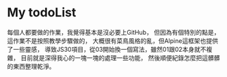 # My todoList

每個人都要做的作業，我覺得基本是沒必要上GitHub，
但因為有個特別的點是，這作業不是按照教學步驟做的，
大概很有菜鳥風格的亂，但Alpine這框架也提供了一些靈感，
導致JS30項目，從03開始換一個寫法，雖然01跟02本身就不複雜，
目前就是深得我心的一塊一塊的處理一些功能，
然後順便紀錄怎麼把這髒髒的東西整理乾淨。